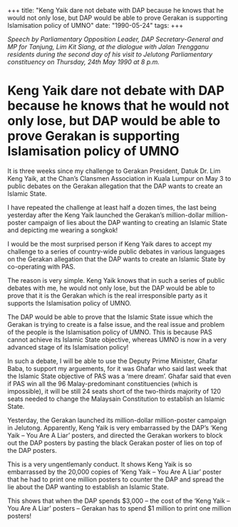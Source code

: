 +++ 
title: "Keng Yaik dare not debate with DAP because he knows that he would not only lose, but DAP would be able to prove Gerakan is supporting Islamisation policy of UMNO"
date: "1990-05-24"
tags:
+++

_Speech by Parliamentary Opposition Leader, DAP Secretary-General and MP for Tanjung, Lim Kit Siang, at the dialogue with Jalan Trengganu residents during the second day of his visit to Jelutong Parliamentary constituency on Thursday, 24th May 1990 at 8 p.m._

# Keng Yaik dare not debate with DAP because he knows that he would not only lose, but DAP would be able to prove Gerakan is supporting Islamisation policy of UMNO

It is three weeks since my challenge to Gerakan President, Datuk Dr. Lim Keng Yaik, at the Chan’s Clansmen Association in Kuala Lumpur on May 3 to public debates on the Gerakan allegation that the DAP wants to create an Islamic State.</u>

I have repeated the challenge at least half a dozen times, the last being yesterday after the Keng Yaik launched the Gerakan’s million-dollar million-poster campaign of lies about the DAP wanting to creating an Islamic State and depicting me wearing a songkok!

I would be the most surprised person if Keng Yaik dares to accept my challenge to a series of country-wide public debates in various languages on the Gerakan allegation that the DAP wants to create an Islamic State by co-operating with PAS.

The reason is very simple. Keng Yaik knows that in such a series of public debates with me, he would not only lose, but the DAP would be able to prove that it is the Gerakan which is the real irresponsible party as it supports the Islamisation policy of UMNO.

The DAP would be able to prove that the Islamic State issue which the Gerakan is trying to create is a false issue, and the real issue and problem of the people is the Islamisation policy of UMNO. This is because PAS cannot achieve its Islamic State objective, whereas UMNO is now in a very advanced stage of its Islamisation policy!

In such a debate, I will be able to use the Deputy Prime Minister, Ghafar Baba, to support my arguements, for it was Ghafar who said last week that the Islamic State objective of PAS was a ‘mere dream’. Ghafar said that even if PAS win all the 96 Malay-predominant constituencies (which is impossible), it will be still 24 seats short of the two-thirds majority of 120 seats needed to change the Malaysain Constitution to establish an Islamic State.

Yesterday, the Gerakan launched its million-dollar million-poster campaign in Jelutong. Apparently, Keng Yaik is very embarrassed by the DAP’s ‘Keng Yaik – You Are A Liar’ posters, and directed the Gerakan workers to block out the DAP posters by pasting the black Gerakan poster of lies on top of the DAP posters.

This is a very ungentlemanly conduct. It shows Keng Yaik is so embarrassed by the 20,000 copies of ‘Keng Yaik – You Are A Liar’ poster that he had to print one million posters to counter the DAP and spread the lie about the DAP wanting to establish an Islamic State.

This shows that when the DAP spends $3,000 – the cost of the ‘Keng Yaik – You Are A Liar’ posters – Gerakan has to spend $1 million to print one million posters!
 
